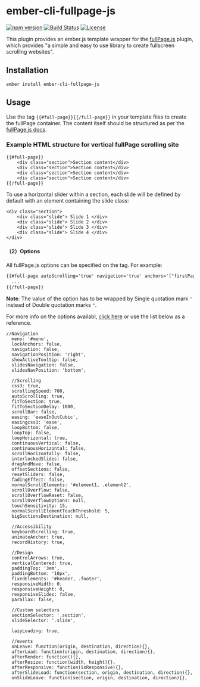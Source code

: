 # ember-cli-fullpage-js

[![npm version](https://badge.fury.io/js/ember-cli-fullpage-js.svg)](https://badge.fury.io/js/ember-cli-fullpage-js)
[![Build Status](https://travis-ci.org/chrismou/ember-cli-fullpage-js.svg?branch=master)](https://travis-ci.org/chrismou/ember-cli-fullpage-js)
[![License](http://img.shields.io/badge/License-MIT-blue.svg)](http://opensource.org/licenses/MIT)

This plugin provides an ember.js template wrapper for the [fullPage.js](https://alvarotrigo.com/fullPage/) plugin, which provides "a simple and easy to use library to create fullscreen 
scrolling websites". 

## Installation

```
ember install ember-cli-fullpage-js
```

## Usage

Use the tag `{{#full-page}}{{/full-page}}` in your template files to create the fullPage container. The content itself should be structured as per the [fullPage.js docs](https://github.com/alvarotrigo/fullPage.js#required-html-structure).

### Example HTML structure for vertical fullPage scrolling site

```
{{#full-page}}
    <div class="section">Section content</div>
    <div class="section">Section content</div>
    <div class="section">Section content</div>
    <div class="section">Section content</div>
{{/full-page}}
```

To use a horizontal slider within a section, each slide will be defined by default with an element containing the slide class:

```
<div class="section">
    <div class="slide"> Slide 1 </div>
    <div class="slide"> Slide 2 </div>
    <div class="slide"> Slide 3 </div>
    <div class="slide"> Slide 4 </div>
</div>
```

#### （2）**Options**

All fullPage.js options can be specified on the tag.  For example:

```html
{{#full-page autoScrolling='true' navigation='true' anchors='["firstPage", "secondPage"]' }}
  ...
{{/full-page}}
```

**Note**: The value of the option has to be wrapped by Single quotation mark `'` instead of Double quotation marks `"`.

For more info on the options availabl, [click here](https://github.com/alvarotrigo/fullPage.js#vanilla-js-example-with-all-options) or use the list below as a reference.

```
//Navigation
  menu: '#menu',
  lockAnchors: false,
  navigation: false,
  navigationPosition: 'right',
  showActiveTooltip: false,
  slidesNavigation: false,
  slidesNavPosition: 'bottom',

  //Scrolling
  css3: true,
  scrollingSpeed: 700,
  autoScrolling: true,
  fitToSection: true,
  fitToSectionDelay: 1000,
  scrollBar: false,
  easing: 'easeInOutCubic',
  easingcss3: 'ease',
  loopBottom: false,
  loopTop: false,
  loopHorizontal: true,
  continuousVertical: false,
  continuousHorizontal: false,
  scrollHorizontally: false,
  interlockedSlides: false,
  dragAndMove: false,
  offsetSections: false,
  resetSliders: false,
  fadingEffect: false,
  normalScrollElements: '#element1, .element2',
  scrollOverflow: false,
  scrollOverflowReset: false,
  scrollOverflowOptions: null,
  touchSensitivity: 15,
  normalScrollElementTouchThreshold: 5,
  bigSectionsDestination: null,

  //Accessibility
  keyboardScrolling: true,
  animateAnchor: true,
  recordHistory: true,

  //Design
  controlArrows: true,
  verticalCentered: true,
  paddingTop: '3em',
  paddingBottom: '10px',
  fixedElements: '#header, .footer',
  responsiveWidth: 0,
  responsiveHeight: 0,
  responsiveSlides: false,
  parallax: false,

  //Custom selectors
  sectionSelector: '.section',
  slideSelector: '.slide',

  lazyLoading: true,

  //events
  onLeave: function(origin, destination, direction){},
  afterLoad: function(origin, destination, direction){},
  afterRender: function(){},
  afterResize: function(width, height){},
  afterResponsive: function(isResponsive){},
  afterSlideLoad: function(section, origin, destination, direction){},
  onSlideLeave: function(section, origin, destination, direction){},
```
